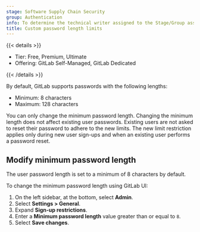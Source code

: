 ```yaml
---
stage: Software Supply Chain Security
group: Authentication
info: To determine the technical writer assigned to the Stage/Group associated with this page, see https://handbook.gitlab.com/handbook/product/ux/technical-writing/#assignments
title: Custom password length limits
---
```


{{< details >}}

- Tier: Free, Premium, Ultimate
- Offering: GitLab Self-Managed, GitLab Dedicated

{{< /details >}}

By default, GitLab supports passwords with the following lengths:

- Minimum: 8 characters
- Maximum: 128 characters

You can only change the minimum password length. Changing the minimum length does not affect existing user passwords.
Existing users are not asked to reset their password to adhere to the new limits. The new limit restriction applies only
during new user sign-ups and when an existing user performs a password reset.

## Modify minimum password length

The user password length is set to a minimum of 8 characters by default.

To change the minimum password length using GitLab UI:

1. On the left sidebar, at the bottom, select **Admin**.
1. Select **Settings > General**.
1. Expand **Sign-up restrictions**.
1. Enter a **Minimum password length** value greater than or equal to `8`.
1. Select **Save changes**.
